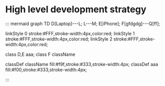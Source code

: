 # High level development strategy

::: mermaid
graph TD 
D[Laptop]---L;
L---M;
E[iPhone];
F[gfdgdg]---Q[ff];


linkStyle 0 stroke:#FFF,stroke-width:4px,color:red;
linkStyle 1 stroke:#FFF,stroke-width:4px,color:red;
linkStyle 2 stroke:#FFF,stroke-width:4px,color:red;	

class D,E aaa;
class F className

classDef className fill:#f9f,stroke:#333,stroke-width:4px;
classDef aaa  fill:#f00,stroke:#333,stroke-width:4px;


:::
